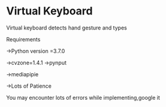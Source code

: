 # Virtual Keyboard

Virtual keyboard detects hand gesture and types


Requirements


  ->Python version =3.7.0


  ->cvzone=1.4.1
  ->pynput


  ->mediapipie


  ->Lots of Patience


You may encounter lots of errors  while implementing,google it 
